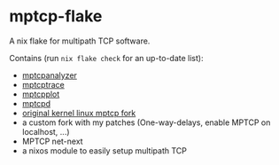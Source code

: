 # mptcp-flake

A nix flake for multipath TCP software.

Contains (run `nix flake check` for an up-to-date list):
- [mptcpanalyzer]
- [mptcptrace]
- [mptcpplot]
- [mptcpd]
- [original kernel linux mptcp fork](http://multipath-tcp.org/)
- a custom fork with my patches (One-way-delays, enable MPTCP on localhost, ...)
- MPTCP net-next
- a nixos module to easily setup multipath TCP

[mptcpanalyzer]: https://github.com/teto/mptcpanalyzer
[mptcptrace]: https://bitbucket.org/bhesmans/mptcptrace
[mptcpplot]: https://github.com/nasa/multipath-tcp-tools/
[mptcpd]: https://github.com/intel/mptcpd
